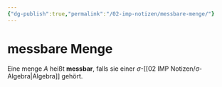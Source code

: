 ```yaml
---
{"dg-publish":true,"permalink":"/02-imp-notizen/messbare-menge/"}
---
```


# messbare Menge
Eine menge $A$ heißt **messbar**, falls sie einer $\sigma$-[[02 IMP Notizen/σ-Algebra|Algebra]] gehört. 